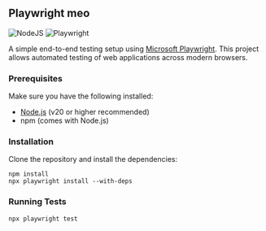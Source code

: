 ## Playwright meo

![NodeJS](https://img.shields.io/badge/node.js-6DA55F?style=for-the-badge&logo=node.js&logoColor=white)
![Playwright](https://img.shields.io/badge/-playwright-%232EAD33?style=for-the-badge&logo=playwright&logoColor=white)

A simple end-to-end testing setup using [Microsoft Playwright](https://playwright.dev/). This project allows automated testing of web applications across modern browsers.

### Prerequisites

Make sure you have the following installed:

- [Node.js](https://nodejs.org/) (v20 or higher recommended)
- npm (comes with Node.js)

### Installation

Clone the repository and install the dependencies:

```
npm install
npx playwright install --with-deps
```

### Running Tests

```
npx playwright test
```
